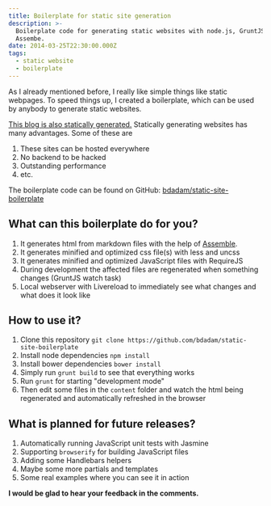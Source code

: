```yaml
---
title: Boilerplate for static site generation
description: >-
  Boilerplate code for generating static websites with node.js, GruntJS and
  Assembe.
date: 2014-03-25T22:30:00.000Z
tags:
  - static website
  - boilerplate
---
```


As I already mentioned before, I really like simple things like static webpages. To speed things up, I created a boilerplate, which can be used by anybody to generate static websites.

<!-- readmore -->

[This blog is also statically generated.](/blog/why-i-chose-a-statically-generated-website.html)
Statically generating websites has many advantages. Some of these are
1. These sites can be hosted everywhere
1. No backend to be hacked
1. Outstanding performance
1. etc.

The boilerplate code can be found on GitHub: [bdadam/static-site-boilerplate](https://github.com/bdadam/static-site-boilerplate)

## What can this boilerplate do for you?
1. It generates html from markdown files with the help of [Assemble](http://assemble.io/).
1. It generates minified and optimized css file(s) with less and uncss
1. It generates minified and optimized JavaScript files with RequireJS
1. During development the affected files are regenerated when something changes (GruntJS watch task)
1. Local webserver with Livereload to immediately see what changes and what does it look like

## How to use it?
1. Clone this repository `git clone https://github.com/bdadam/static-site-boilerplate`
1. Install node dependencies `npm install`
1. Install bower dependencies `bower install`
1. Simply run `grunt build` to see that everything works
1. Run `grunt` for starting "development mode"
1. Then edit some files in the `content` folder and watch the html being regenerated and automatically refreshed in the browser

## What is planned for future releases?
1. Automatically running JavaScript unit tests with Jasmine
1. Supporting `browserify` for building JavaScript files
1. Adding some Handlebars helpers
1. Maybe some more partials and templates
1. Some real examples where you can see it in action


**I would be glad to hear your feedback in the comments.**
